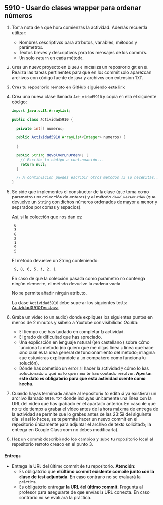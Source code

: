 ## 5910 - Usando clases wrapper para ordenar números

1. Toma nota de a qué hora comienzas la actividad. Además recuerda utilizar:
   * Nombres descriptivos para atributos, variables, métodos y parámetros.
   * Textos breves y descriptivos para los mensajes de los commits.
   * Un solo `return` en cada método.

2. Crea un nuevo proyecto en BlueJ e inicializa un repositorio git en él. Realiza las tareas pertinentes para que en los commit solo aparezcan archivos con código fuente de java y archivos con extension `TXT`.

3. Crea tu repositorio remoto en GitHub siguiendo [este link](https://classroom.github.com/a/JbDmi1f9)

5. Crea una nueva clase llamada `Actividad5910` y copia en ella el siguiente código: 

      ```java
      import java.util.ArrayList;

      public class Actividad5910 {
      
        private int[] numeros;
        
        public Actividad5910(ArrayList<Integer> numeros) {
        
        }

        public String devolverEnOrden() {
          // Escribe tu código a continuación...
          return null;
        }

        // A continuación puedes escribir otros métodos si lo necesitas...
      }
      ```

      
4. Se pide que implementes el constructor de la clase (que toma como parámetro una colección de enteros) y el método `devolverEnOrden` (que devuelve un `String` con dichos números ordenados de mayor a menor y separados por comas y espacios).

    Así, si la colección que nos dan es:

        6
        3
        8
        2
        1
        9
        5

    El método devuelve un String conteniendo:

        9, 8, 6, 5, 3, 2, 1

    En caso de que la colección pasada como parámetro no contenga ningún elemento, el método devuelve la cadena vacía.
    
    No se permite añadir ningún atributo.

    La clase `Actividad5910` debe superar los siguientes tests: [Actividad5910Test.java](https://gist.github.com/miguelbayon/2e7ea739579c600502fe45482292ce77)

5. Graba un vídeo (o un audio) donde expliques los siguientes puntos en menos de 2 minutos y súbelo a Youtube con visibilidad *Oculta*:
    - El tiempo que has tardado en completar la actividad.
    - El grado de dificultad que has apreciado.
    - Una explicación en lenguaje natural (¡en castellano!) sobre cómo funciona tu método (no quiero que me digas línea a linea que hace sino cual es la idea general de funcionamiento del método; imagina que estuvieras explicándole a un compañero como funciona tu solución).
    - Dónde has cometido un error al hacer la actividad y cómo lo has solucionado o qué es lo que mas te has costado resolver. **Aportar este dato es obligatorio para que esta actividad cuente como hecha.**

5. Cuando hayas terminado añade al repositorio (o edita si ya existiera) un archivo llamado `5910.TXT` donde incluyas únicamente una línea con la URL del vídeo que has grabado en el apartado anterior. En caso de que no te de tiempo a grabar el vídeo antes de la hora máxima de entrega de la actividad se permite que lo grabes antes de las 23:59 del siguiente día (si asi lo haces, se te permite hacer un nuevo commit en el repositorio únicamente para adjuntar el archivo de texto solicitado; la entrega en Google Classroom no debes modificarla).

6. Haz un commit describiendo los cambios y sube tu repositorio local al repositorio remoto creado en el punto 3.

#### Entrega

* Entrega la URL del último commit de tu repositorio. __Atención__: 
  * Es obligatorio que __el último commit existente compile junto con la clase de test adjuntada__. En caso contrario no se evaluará la práctica.
  * Es obligatorio entregar __la URL del último commit__. Pregunta al profesor para asegurarte de que envías la URL correcta. En caso contrario no se evaluará la práctica.
